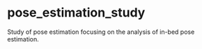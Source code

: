 # pose_estimation_study
Study of pose estimation focusing on the analysis of in-bed pose estimation.
